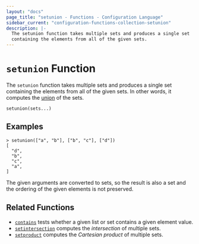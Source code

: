```yaml
---
layout: "docs"
page_title: "setunion - Functions - Configuration Language"
sidebar_current: "configuration-functions-collection-setunion"
description: |-
  The setunion function takes multiple sets and produces a single set
  containing the elements from all of the given sets.
---
```


# `setunion` Function


The `setunion` function takes multiple sets and produces a single set
containing the elements from all of the given sets. In other words, it
computes the [union](https://en.wikipedia.org/wiki/Union_(set_theory)) of
the sets.

```hcl
setunion(sets...)
```

## Examples

```
> setunion(["a", "b"], ["b", "c"], ["d"])
[
  "d",
  "b",
  "c",
  "a",
]
```

The given arguments are converted to sets, so the result is also a set and
the ordering of the given elements is not preserved.

## Related Functions

* [`contains`](./contains.html) tests whether a given list or set contains
  a given element value.
* [`setintersection`](./setintersection.html) computes the _intersection_ of
  multiple sets.
* [`setproduct`](./setproduct.html) computes the _Cartesian product_ of multiple
  sets.
